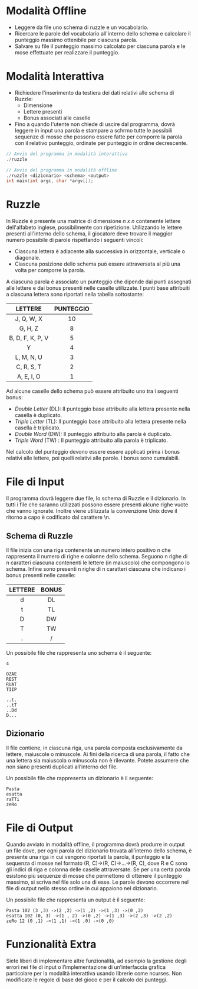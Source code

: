 # Modalità Offline
* Leggere da file uno schema di ruzzle e un vocabolario.
* Ricercare le parole del vocabolario all'interno dello schema e calcolare il punteggio massimo ottenibile per ciascuna parola.
* Salvare su file il punteggio massimo calcolato per ciascuna parola e le mose effettuate per realizzare il punteggio.

# Modalità Interattiva
* Richiedere l'inserimento da testiera dei dati relativi allo schema di Ruzzle:
    * Dimensione
    * Lettere presenti
    * Bonus associati alle caselle
* Fino a quando l'utente non chiede di uscire dal programma, dovrà leggere in input una parola e stampare a schrmo tutte le possibili sequenze di mosse che possono essere fatte per comporre la parola con il relativo punteggio, ordinate per punteggio in ordine decrescente.

```c
// Avvio del programma in modalità interattiva
./ruzzle

// Avvio del programma in modalità offline
./ruzzle <dizionario> <schema> <output>
int main(int argc, char *argv[]);
```

# Ruzzle
In Ruzzle è presente una matrice di dimensione _n x n_ contenente lettere dell'alfabeto inglese, possibilmente con ripetizione. Utilizzando le lettere presenti all'interno dello schema, il giocatore deve trovare il maggior numero possibile di parole rispettando i seguenti vincoli:
* Ciascuna lettera è adiacente alla successiva in orizzontale, verticale o diagonale.
* Ciascuna posizione dello schema può essere attraversata al più una volta per comporre la parola.

A ciascuna parola è associato un punteggio che dipende dai punti assegnati alle lettere e dai bonus presenti nelle caselle utilizzate. I punti base attribuiti a ciascuna lettera sono riportati nella tabella sottostante:

|      LETTERE     | PUNTEGGIO |
|:----------------:|:---------:|
|    J, Q, W, X    |     10    |
|      G, H, Z     |     8     |
| B, D, F, K, P, V |     5     |
|         Y        |     4     |
|    L, M, N, U    |     3     |
|    C, R, S, T    |     2     |
|    A, E, I, O    |     1     |

Ad alcune caselle dello schema può essere attribuito uno tra i seguenti bonus:
* _Double Letter_ (DL): Il punteggio base attribuito alla lettera presente nella casella è duplicato.
* _Triple Letter_ (TL): Il punteggio base attribuito alla lettera presente nella casella è triplicato.
* _Double Word_ (DW): Il punteggio attribuito alla parola è duplicato.
* _Triple Word_ (TW) : Il punteggio attribuito alla parola è triplicato.

Nel calcolo del punteggio devono essere essere applicati prima i bonus relativi alle lettere, poi quelli relativi alle parole. I bonus sono cumulabili.

# File di Input
Il programma dovrà leggere due file, lo schema di Ruzzle e il dizionario. In tutti i file che saranno utilizzati possono essere presenti alcune righe vuote che vanno ignorate. Inoltre viene utilizzata la convenzione Unix dove il ritorno a capo è codificato dal carattere \n.

## Schema di Ruzzle
Il file inizia con una riga contenente un numero intero positivo n che rappresenta il numero di righe e colonne dello schema. Seguono n righe di n caratteri ciascuna contenenti le lettere (in maiuscolo) che compongono lo schema. Infine sono presenti n righe di n caratteri ciascuna che indicano i bonus presenti nelle caselle:

| LETTERE | BONUS |
|:-------:|:-----:|
|    d    |   DL  |
|    t    |   TL  |
|    D    |   DW  |
|    T    |   TW  |
|    .    |   /   |

Un possibile file che rappresenta uno schema è il seguente:

```
4

OZAE
REST
RUAT
TIIP

..t.
..tT
..Dd
D...
```

## Dizionario
Il file contiene, in ciascuna riga, una parola composta esclusivamente da lettere, maiuscole o minuscole. Ai fini della ricerca di una parola, il fatto che una lettera sia maiuscola o minuscola non è rilevante. Potete assumere che non siano presenti duplicati all’interno del file.

Un possibile file che rappresenta un dizionario è il seguente:

```
Pasta
esatta
raTTi
zeRo
```

# File di Output
Quando avviato in modalità offline, il programma dovrà produrre in output un file dove, per ogni parola del dizionario trovata all’interno dello schema, è presente una riga in cui vengono riportati la parola, il punteggio e la sequenza di mosse nel formato (R, C)->(R, C)->...->(R, C), dove R e C sono gli indici di riga e colonna delle caselle attraversate. Se per una certa parola esistono più sequenze di mosse che permettono di ottenere il punteggio massimo, si scriva nel file solo una di esse. Le parole devono occorrere nel file di output nello stesso ordine in cui appaiono nel dizionario.

Un possibile file che rappresenta un output è il seguente:

```
Pasta 102 (3 ,3) ->(2 ,2) ->(1 ,2) ->(1 ,3) ->(0 ,2)
esatta 102 (0, 3) ->(1 , 2) ->(0 ,2) ->(1 ,3) ->(2 ,3) ->(2 ,2)
zeRo 12 (0 ,1) ->(1 ,1) ->(1 ,0) ->(0 ,0)
```

# Funzionalità Extra
Siete liberi di implementare altre funzionalità, ad esempio la gestione degli errori nei file di input o l’implementazione di un’interfaccia grafica particolare per la modalità interattiva usando librerie come ncurses. Non modificate le regole di base del gioco e per il calcolo dei punteggi.
